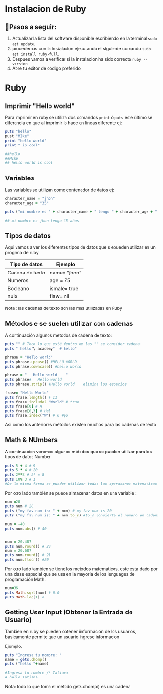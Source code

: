 # Instalacion de Ruby 
## :hammer:Pasos a seguir:
 1. Actualizar la lista del software disponible escribiendo en la terminal `sudo apt update`.
 2. procedemos con la instalacion ejecutando el siguiente comando `sudo apt install ruby-full`.
 3. Despues vamos a verificar si la instalacion ha sido correcta `ruby --version`
 4. Abre tu editor de codigo preferido
 
 # Ruby
 
 ## Imprimir "Hello world"
  Para imprimir en ruby se utiliza dos comandos `print` ó `puts` este último se diferencia en que al imprimir lo hace en lineas diferente ej:
  
  ```ruby 
  puts "hello"
  pust "MIke"
  print "hello world"
  print " is cool"
  
  ##hello
  ##MIke
  ## hello world is cool
  ```
 
## Variables

Las variables se utilizan como contenedor de datos ej:
 ```ruby
character_name = "jhon"
character_age = "35"

puts ("mi nombre es " + character_name + " tengo " + character_age + " años"

## mi nombre es jhon tengo 35 años
 ```
 ## Tipos de datos
 
 Aqui vamos a ver los diferentes tipos de datos que s epueden utilizar en un progrma de ruby
 
| Tipo de datos  | Ejemplo       |
| -------------  | ------------- |
| Cadena de texto| name= "jhon"  |
| Numeros        | age = 75      |
| Booleano       | ismale= true  |
| nulo           | flaw= nil     |

Nota : las cadenas de texto son las mas utilizadas en Ruby

## Métodos e se suelen utilizar con cadenas

 A continuación algunos metodos de cadena de texto:
 
```ruby
puts "" # Todo lo que esté dentro de las "" se consider cadena
puts " hello"\ academy"  # hello" 

phrase = "Hello world"
puts phrase.upcase() #HELLO WORLD
puts phrase.downcase() #hello world

phrase = "   Hello world    "
puts phrase#   Hello world    
puts phrase.strip() #Hello world    elimina los espacios

frase= "Hello World"
puts frase.length() # 11
puts frase.include? "World" # true
puts frase[0] # H
puts frase[0,3] # Hel
puts frase.index("W") # 6 #po

``` 

Asi como los anteriores métodos existen muchos para las cadenas de texto

## Math & NUmbers

A continuacíon veremos algunos métodos que se pueden utilizar para los tipos de datos Number

```ruby
puts 5 + 4 # 9
puts 5 * 4 # 20
puts 2**3 # 2³ = 8
puts 10% 3 # 1
#De la misma forma se pueden utilizar todas las operacones matematicas

```
Por otro lado también se puede almacenar datos en una variable :


```ruby
num =20
puts num # 20
puts ("my fav num is: " + num) # my fav num is 20
puts ("my fav num is: " + num.to_s) #to_s convierte el numero en cadena

num = -40
puts num.abs() # 40


num = 20.487
puts num.round() # 20
num = 20.687
puts num.round() # 21
puts num.floor() #20
```

Por otro lado tambien se tiene los metodos matematicos, este esta dado por una clase especial 
que se usa en la mayoria de los lenguages de programación Math.


```ruby
num=36
puts Math.sqrt(num) # 6.0
puts Math.log(1) #
```

## Getting User Input (Obtener la Entrada de Usuario)

Tambien en ruby se pueden obtener iinformación de los usuarios, basicamente permite que un usuario ingrese informacion 
 
 Ejemplo:
 
 ```ruby
puts "Ingresa tu nombre: "
name = gets.chomp()
puts ("hello "+name)

#Ingresa tu nombre // Tatiana
# hello Tatiana
```
Nota: todo lo que toma el método gets.chomp()  es una cadena



